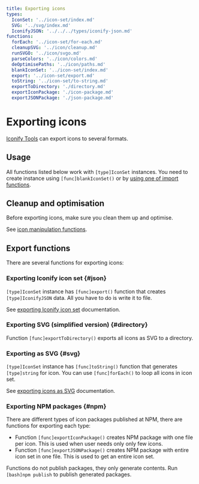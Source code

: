 ```yaml
title: Exporting icons
types:
  IconSet: '../icon-set/index.md'
  SVG: '../svg/index.md'
  IconifyJSON: '../../../types/iconify-json.md'
functions:
  forEach: '../icon-set/for-each.md'
  cleanupSVG: '../icon/cleanup.md'
  runSVGO: '../icon/svgo.md'
  parseColors: '../icon/colors.md'
  deOptimisePaths: '../icon/paths.md'
  blankIconSet: '../icon-set/index.md'
  export: '../icon-set/export.md'
  toString: '../icon-set/to-string.md'
  exportToDirectory: './directory.md'
  exportIconPackage: './icon-package.md'
  exportJSONPackage: './json-package.md'
```

# Exporting icons

[Iconify Tools](../index.md) can export icons to several formats.

## Usage

All functions listed below work with `[type]IconSet` instances. You need to create instance using `[func]blankIconSet()` or by [using one of import functions](../import/index.md).

## Cleanup and optimisation

Before exporting icons, make sure you clean them up and optimise.

See [icon manipulation functions](../icon/index.md).

## Export functions

There are several functions for exporting icons:

### Exporting Iconify icon set {#json}

`[type]IconSet` instance has `[func]export()` function that creates `[type]IconifyJSON` data. All you have to do is write it to file.

See [exporting Iconify icon set](./json.md) documentation.

### Exporting SVG (simplified version) {#directory}

Function `[func]exportToDirectory()` exports all icons as SVG to a directory.

### Exporting as SVG {#svg}

`[type]IconSet` instance has `[func]toString()` function that generates `[type]string` for icon. You can use `[func]forEach()` to loop all icons in icon set.

See [exporting icons as SVG](./svg.md) documentation.

### Exporting NPM packages {#npm}

There are different types of icon packages published at NPM, there are functions for exporting each type:

- Function `[func]exportIconPackage()` creates NPM package with one file per icon. This is used when user needs only only few icons.
- Function `[func]exportJSONPackage()` creates NPM package with entire icon set in one file. This is used to get an entire icon set.

Functions do not publish packages, they only generate contents. Run `[bash]npm publish` to publish generated packages.
